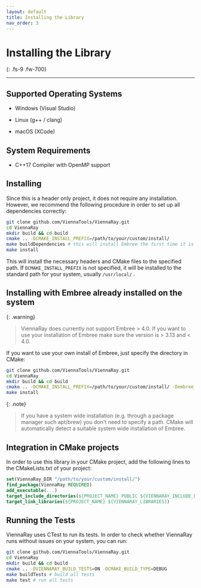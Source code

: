 ```yaml
---
layout: default
title: Installing the Library
nav_order: 3
---
```


# Installing the Library
{: .fs-9 .fw-700}

---

## Supported Operating Systems

* Windows (Visual Studio)

* Linux (g++ / clang)

* macOS (XCode)

## System Requirements

* C++17 Compiler with OpenMP support

## Installing

Since this is a header only project, it does not require any installation. However, we recommend the following procedure in order to set up all dependencies correctly:

```bash
git clone github.com/ViennaTools/ViennaRay.git
cd ViennaRay
mkdir build && cd build
cmake .. -DCMAKE_INSTALL_PREFIX=/path/to/your/custom/install/
make buildDependencies # this will install Embree the first time it is called and might take a while
make install
```

This will install the necessary headers and CMake files to the specified path. If `DCMAKE_INSTALL_PREFIX` is not specified, it will be installed to the standard path for your system, usually `/usr/local/` .

## Installing with Embree already installed on the system

{: .warning}
> ViennaRay does currently not support Embree > 4.0. If you want to use your installation of Embree make sure the version is > 3.13 and < 4.0.

If you want to use your own install of Embree, just specify the directory in CMake:

```bash
git clone github.com/ViennaTools/ViennaRay.git
cd ViennaRay
mkdir build && cd build
cmake .. -DCMAKE_INSTALL_PREFIX=/path/to/your/custom/install/ -Dembree_DIR=/path/to/embree/install
make install
```

{: .note}
> If you have a system wide installation (e.g. through a package manager such apt/brew) you don't need to specify a path. CMake will automatically detect a suitable system wide installation of Embree.

## Integration in CMake projects

In order to use this library in your CMake project, add the following lines to the CMakeLists.txt of your project:

```CMake
set(ViennaRay_DIR "/path/to/your/custom/install/")
find_package(ViennaRay REQUIRED)
add_executable(...)
target_include_directories(${PROJECT_NAME} PUBLIC ${VIENNARAY_INCLUDE_DIRS})
target_link_libraries(${PROJECT_NAME} ${VIENNARAY_LIBRARIES})
```

## Running the Tests

ViennaRay uses CTest to run its tests.
In order to check whether ViennaRay runs without issues on your system, you can run:

```bash
git clone github.com/ViennaTools/ViennaRay.git
cd ViennaRay
mkdir build && cd build
cmake .. -DVIENNARAY_BUILD_TESTS=ON -DCMAKE_BUILD_TYPE=DEBUG
make buildTests # build all tests
make test # run all tests
```